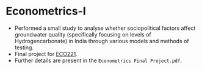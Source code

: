 # Econometrics-I

* Performed a small study to analyse whether sociopolitical factors affect groundwater quality (specifically focusing on levels of Hydrogencarbonate) in India through various models and methods of testing.  
* Final project for [ECO221](http://techtree.iiitd.edu.in/viewDescription/filename?=ECO221).
* Further details are present in the `Econometrics Final Project.pdf`.


